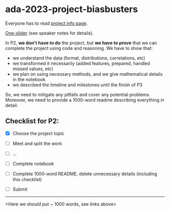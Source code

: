 # ada-2023-project-biasbusters

Everyone has to read [project info page](https://epfl-ada.github.io/teaching/fall2023/cs401/projects/#p2-project-proposal-and-initial-analyses).

[One-slider](https://docs.google.com/presentation/d/10QFtgR-_mDdTuwx33ddA89QKRuq1UcDeD--XqxoktSQ/edit#slide=id.g15c22716fae_0_249) (see speaker notes for details).

In P2, **we don't have to do** the project, but **we have to prove** that we can complete the project using code and reasoning. We have to show that:
- we understand the data (format, distributions, correlations, etc)
- we transformed it necessarily (added features, prepared, handled missed values, etc)
- we plan on using necessary methods, and we give mathematical details in the notebook
- we described the timeline and milestones until the finish of P3

So, we need to mitigate any pitfalls and cover any potential problems. Moreover, we need to provide a 1000-word readme describing everything in detail.

## Checklist for P2:
- [x] Choose the project topic
- [ ] Meet and split the work
- [ ] ...
- [ ] Complete notebook
- [ ] Complete 1000-word README, delete unnecessary details (including this checklist)
- [ ] Submit



---

<Here we should put ~ 1000 words, see links above>
